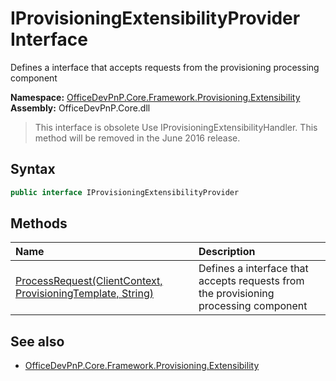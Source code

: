 # IProvisioningExtensibilityProvider Interface  
 Defines a interface that accepts requests from the provisioning processing component   

**Namespace:** [OfficeDevPnP.Core.Framework.Provisioning.Extensibility](OfficeDevPnP.Core.Framework.Provisioning.Extensibility.md)  
**Assembly:** OfficeDevPnP.Core.dll  
>This interface is obsolete
>Use IProvisioningExtensibilityHandler. This method will be removed in the June 2016 release.
## Syntax
```C#
public interface IProvisioningExtensibilityProvider
```
## Methods
|**Name**|**Description**|
|:-----|:-----|
| [ProcessRequest(ClientContext, ProvisioningTemplate, String)](OfficeDevPnP.Core.Framework.Provisioning.Extensibility.IProvisioningExtensibilityProvider.ce918cbf.md) | Defines a interface that accepts requests from the provisioning processing component
## See also
- [OfficeDevPnP.Core.Framework.Provisioning.Extensibility](OfficeDevPnP.Core.Framework.Provisioning.Extensibility.md)
